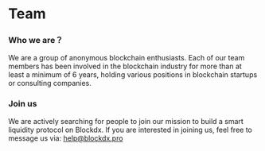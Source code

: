# Team

### Who we are？

We are a group of anonymous blockchain enthusiasts. Each of our team members has been involved in the blockchain industry for more than at least a minimum of 6 years, holding various positions in blockchain startups or consulting companies.

### Join us

We are actively searching for people to join our mission to build a smart liquidity protocol on Blockdx. If you are interested in joining us, feel free to message us via: help@blockdx.pro
